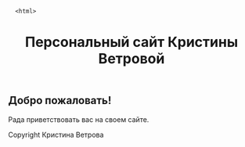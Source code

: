       <html>
 <head>
  <meta charset="utf-8" />
  <title>header</title>
 </head> 
 <body>
  <header>
    <h1>Персональный сайт Кристины Ветровой</h1>
  </header>
  <article>
    <h2>Добро пожаловать!</h2>
    <p>Рада приветствовать вас на своем сайте.</p>
  </article>
  <footer>
    Copyright Кристина Ветрова
  </footer>
 </body> 
</html>